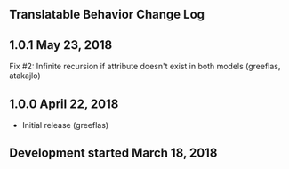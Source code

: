 Translatable Behavior Change Log
--------------------------------

1.0.1 May 23, 2018
------------------

Fix #2: Infinite recursion if attribute doesn't exist in both models (greeflas, atakajlo)

1.0.0 April 22, 2018
--------------------

* Initial release (greeflas)

Development started March 18, 2018
----------------------------------
